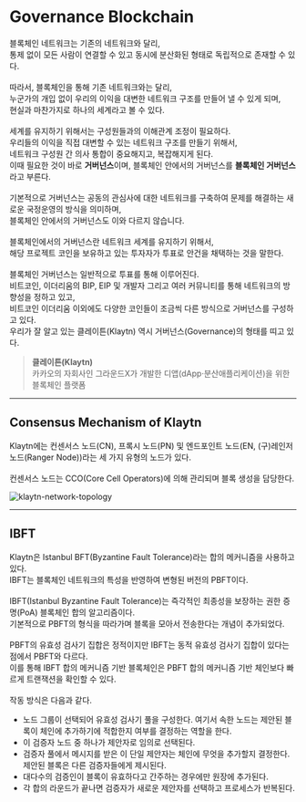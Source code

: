 # Governance Blockchain  
블록체인 네트워크는 기존의 네트워크와 달리,  
통제 없이 모든 사람이 연결할 수 있고 동시에 분산화된 형태로 독립적으로 존재할 수 있다.  
<br>
따라서, 블록체인을 통해 기존 네트워크와는 달리,  
누군가의 개입 없이 우리의 이익을 대변한 네트워크 구조를 만들어 낼 수 있게 되며,  
현실과 마찬가지로 하나의 세계라고 볼 수 있다.  
<br>
세계를 유지하기 위해서는 구성원들과의 이해관계 조정이 필요하다.  
우리들의 이익을 직접 대변할 수 있는 네트워크 구조를 만들기 위해서,  
네트워크 구성원 간 의사 통합이 중요해지고, 복잡해지게 된다.  
이때 필요한 것이 바로 **거버넌스**이며, 블록체인 안에서의 거버넌스를 **블록체인 거버넌스**라고 부른다.  
<br>
기본적으로 거버넌스는 공동의 관심사에 대한 네트워크를 구축하여 문제를 해결하는 새로운 국정운영의 방식을 의미하며,  
블록체인 안에서의 거버넌스도 이와 다르지 않습니다.  
<br>
블록체인에서의 거버넌스란 네트워크 세계를 유지하기 위해서,  
해당 프로젝트 코인을 보유하고 있는 투자자가 투표로 안건을 채택하는 것을 말한다.  
<br>
블록체인 거버넌스는 일반적으로 투표를 통해 이루어진다.  
비트코인, 이더리움의 BIP, EIP 및 개발자 그리고 여러 커뮤니티를 통해 네트워크의 방향성을 정하고 있고,  
비트코인 이더리움 이외에도 다양한 코인들이 조금씩 다른 방식으로 거버넌스를 구성하고 있다.  
우리가 잘 알고 있는 클레이튼(Klaytn) 역시 거버넌스(Governance)의 형태를 띠고 있다.  

> **클레이튼(Klaytn)**  
> 카카오의 자회사인 그라운드X가 개발한 디앱(dApp·분산애플리케이션)을 위한 블록체인 플랫폼  

---

## Consensus Mechanism of Klaytn
Klaytn에는 컨센서스 노드(CN), 프록시 노드(PN) 및 엔드포인트 노드(EN, (구)레인저 노드(Ranger Node))라는 세 가지 유형의 노드가 있다.  
<br>
컨센서스 노드는 CCO(Core Cell Operators)에 의해 관리되며 블록 생성을 담당한다.  

![klaytn-network-topology]()  

---

## IBFT
Klaytn은 Istanbul BFT(Byzantine Fault Tolerance)라는 합의 메커니즘을 사용하고 있다.  
IBFT는 블록체인 네트워크의 특성을 반영하여 변형된 버전의 PBFT이다.  
<br>
IBFT(Istanbul Byzantine Fault Tolerance)는 즉각적인 최종성을 보장하는 권한 증명(PoA) 블록체인 합의 알고리즘이다.  
기본적으로 PBFT의 형식을 따라가며 블록을 모아서 전송한다는 개념이 추가되었다.  
<br>
PBFT의 유효성 검사기 집합은 정적이지만 IBFT는 동적 유효성 검사기 집합이 있다는 점에서 PBFT와 다르다.  
이를 통해 IBFT 합의 메커니즘 기반 블록체인은 PBFT 합의 메커니즘 기반 체인보다 빠르게 트랜잭션을 확인할 수 있다.  
<br>
작동 방식은 다음과 같다.
- 노드 그룹이 선택되어 유효성 검사기 풀을 구성한다. 여기서 속한 노드는 제안된 블록이 체인에 추가하기에 적합한지 여부를 결정하는 역할을 한다.  
- 이 검증자 노드 중 하나가 제안자로 임의로 선택된다.  
- 검증자 풀에서 메시지를 받은 이 단일 제안자는 체인에 무엇을 추가할지 결정한다. 제안된 블록은 다른 검증자들에게 제시된다.  
- 대다수의 검증인이 블록이 유효하다고 간주하는 경우에만 원장에 추가된다.
- 각 합의 라운드가 끝나면 검증자가 새로운 제안자를 선택하고 프로세스가 반복된다.